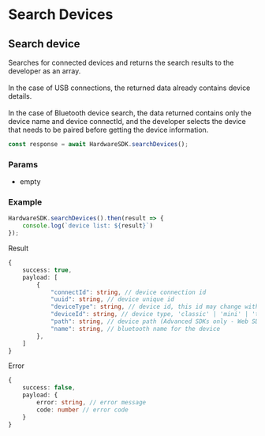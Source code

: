 # Search Devices

## Search device

Searches for connected devices and returns the search results to the developer as an array. \
\
In the case of USB connections, the returned data already contains device details. \
\
In the case of Bluetooth device search, the data returned contains only the device name and device connectId, and the developer selects the device that needs to be paired before getting the device information.

```typescript
const response = await HardwareSDK.searchDevices();
```

### Params

* empty

### Example

```typescript
HardwareSDK.searchDevices().then(result => {
    console.log(`device list: ${result}`)
});
```

Result

```typescript
{
    success: true,
    payload: [
        {
            "connectId": string, // device connection id
            "uuid": string, // device unique id 
            "deviceType": string, // device id, this id may change with device erasure, only returned when using the @onekeyfe/hd-web-sdk library.
            "deviceId": string, // device type, 'classic' | 'mini' | 'touch' | 'pro'
            "path": string, // device path (Advanced SDKs only - Web SDK uses WebUSB)
            "name": string, // bluetooth name for the device
        },
    ]
}
```

Error

```typescript
{
    success: false,
    payload: {
        error: string, // error message
        code: number // error code
    }
}
```

